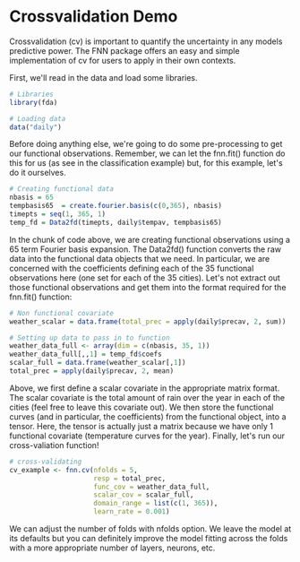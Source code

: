 # Crossvalidation Demo

Crossvalidation (cv) is important to quantify the uncertainty in any models predictive power. The FNN package offers an easy and simple implementation of cv for users to apply in their own contexts. 

First, we'll read in the data and load some libraries.
``` r
# Libraries
library(fda)

# Loading data
data("daily")
```
Before doing anything else, we're going to do some pre-processing to get our functional observations. Remember, we can let the fnn.fit() function do this for us (as see in the classification example) but, for this example, let's do it ourselves.
``` r
# Creating functional data
nbasis = 65
tempbasis65  = create.fourier.basis(c(0,365), nbasis)
timepts = seq(1, 365, 1)
temp_fd = Data2fd(timepts, daily$tempav, tempbasis65)
```
In the chunk of code above, we are creating functional observations using a 65 term Fourier basis expansion. The Data2fd() function converts the raw data into the functional data objects that we need. In particular, we are concerned with the coefficients defining each of the 35 functional observations here (one set for each of the 35 cities). Let's not extract out those functional observations and get them into the format required for the fnn.fit() function:
``` r
# Non functional covariate
weather_scalar = data.frame(total_prec = apply(daily$precav, 2, sum))

# Setting up data to pass in to function
weather_data_full <- array(dim = c(nbasis, 35, 1))
weather_data_full[,,1] = temp_fd$coefs
scalar_full = data.frame(weather_scalar[,1])
total_prec = apply(daily$precav, 2, mean)
```
Above, we first define a scalar covariate in the appropriate matrix format. The scalar covariate is the total amount of rain over the year in each of the cities (feel free to leave this covariate out). We then store the functional curves (and in particular, the coefficients) from the functional object, into a tensor. Here, the tensor is actually just a matrix because we have only 1 functional covariate (temperature curves for the year). Finally, let's run our cross-valiation function!
``` r
# cross-validating
cv_example <- fnn.cv(nfolds = 5,
                     resp = total_prec,
                     func_cov = weather_data_full,
                     scalar_cov = scalar_full,
                     domain_range = list(c(1, 365)),
                     learn_rate = 0.001)
```
We can adjust the number of folds with nfolds option. We leave the model at its defaults but you can definitely improve the model fitting across the folds with a more appropriate number of layers, neurons, etc.
